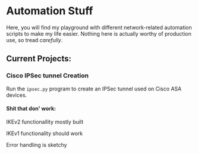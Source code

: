 # Automation Stuff

Here, you will find my playground with different network-related automation scripts to make my life easier. Nothing here is actually worthy of production use, so tread *carefully*.

## Current Projects:

### Cisco IPSec tunnel Creation

Run the `ipsec.py` program to create an IPSec tunnel used on Cisco ASA devices.

#### Shit that don' work:

IKEv2 functionallity mostly built

IKEv1 functionality should work

Error handling is sketchy